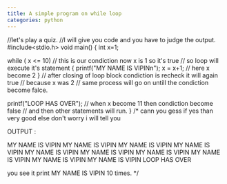 ```yaml
---
title: A simple program on while loop
categories: python
---
```


//let's play a quiz.
//I will give you code and you have to judge the output.
#include&lt;stdio.h&gt;
void main()
{
int x=1;

while ( x &lt;= 10) // this is our condiction now x is 1 so it's true
// so loop will execute it's statement
{
printf("MY NAME IS VIPINn");
x = x+1; // here x become 2
} // after closing of loop block condiction is recheck it will again true
// because x was 2
// same process will go on untill the condiction become falce.

printf("LOOP HAS OVER"); // when x become 11 then condiction become false
// and then other statements will run.
}
/*
cann you gess
if yes than very good
else don't worry
i will tell you

OUTPUT :

MY NAME IS VIPIN
MY NAME IS VIPIN
MY NAME IS VIPIN
MY NAME IS VIPIN
MY NAME IS VIPIN
MY NAME IS VIPIN
MY NAME IS VIPIN
MY NAME IS VIPIN
MY NAME IS VIPIN
MY NAME IS VIPIN
LOOP HAS OVER

you see it print MY NAME IS VIPIN 10 times.
*/